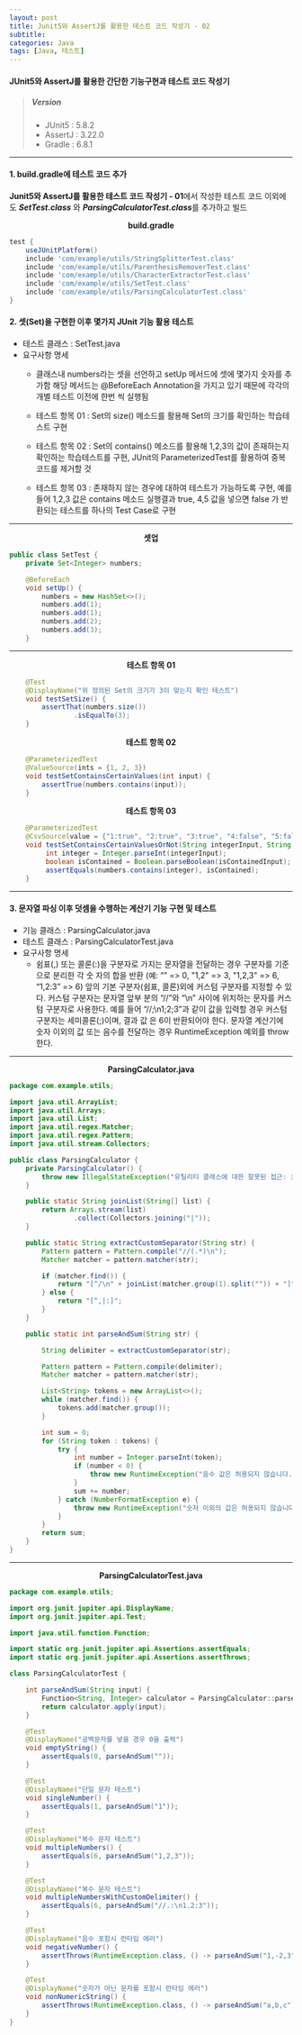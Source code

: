 ```yaml
---
layout: post
title: Junit5와 AssertJ를 활용한 테스트 코드 작성기 - 02
subtitle: 
categories: Java
tags: [Java, 테스트]
---
```


#### JUnit5와 AssertJ를 활용한 간단한 기능구현과 테스트 코드 작성기



> ##### Version
> * JUnit5 : 5.8.2
> * AssertJ : 3.22.0
> * Gradle : 6.8.1

---


#### **1. build.gradle에 테스트 코드 추가**

**Junit5와 AssertJ를 활용한 테스트 코드 작성기 - 01**에서 작성한 테스트 코드 이외에도 ***SetTest.class*** 와 ***ParsingCalculatorTest.class***를 추가하고 빌드

**<center>build.gradle</center>**

```gradle
test {
    useJUnitPlatform()
    include 'com/example/utils/StringSplitterTest.class'
    include 'com/example/utils/ParenthesisRemoverTest.class'
    include 'com/example/utils/CharacterExtractorTest.class'
    include 'com/example/utils/SetTest.class'
    include 'com/example/utils/ParsingCalculatorTest.class'
}
```


#### **2. 셋(Set)을 구현한 이후 몇가지 JUnit 기능 활용 테스트**

* 테스트 클래스 : SetTest.java
* 요구사항 명세 
  * 클래스내 numbers라는 셋을 선언하고 setUp 메서드에 셋에 몇가지 숫자를 추가함 해당 메서드는 @BeforeEach Annotation을 가지고 있기 때문에 각각의 개별 테스트 이전에 한번 씩 실행됨

  * 테스트 항목 01 : Set의 size() 메소드를 활용해 Set의 크기를 확인하는 학습테스트 구현
  * 테스트 항목 02 : Set의 contains() 메소드를 활용해 1,2,3의 값이 존재하는지 확인하는 학습테스트를 구현, JUnit의 ParameterizedTest를 활용하여 중복코드를 제거할 것
  * 테스트 항목 03 : 존재하지 않는 경우에 대하여 테스트가 가능하도록 구현, 예를들어 1,2,3 값은 contains 메소드 실행결과 true, 4,5 값을 넣으면 false 가 반환되는 테스트를 하나의 Test Case로 구현

---

**<center>셋업</center>**
```java
public class SetTest {
    private Set<Integer> numbers;

    @BeforeEach
    void setUp() {
        numbers = new HashSet<>();
        numbers.add(1);
        numbers.add(1);
        numbers.add(2);
        numbers.add(3);
    }
```
---

**<center>테스트 항목 01</center>**
```java
    @Test
    @DisplayName("위 정의된 Set의 크기가 3이 맞는지 확인 테스트")
    void testSetSize() {
        assertThat(numbers.size())
                .isEqualTo(3);
    }
```

**<center>테스트 항목 02</center>**
```java
    @ParameterizedTest
    @ValueSource(ints = {1, 2, 3})
    void testSetContainsCertainValues(int input) {
        assertTrue(numbers.contains(input));
    }
```

**<center>테스트 항목 03</center>**
```java
    @ParameterizedTest
    @CsvSource(value = {"1:true", "2:true", "3:true", "4:false", "5:false"}, delimiter = ':')
    void testSetContainsCertainValuesOrNot(String integerInput, String isContainedInput) {
         int integer = Integer.parseInt(integerInput);
         boolean isContained = Boolean.parseBoolean(isContainedInput);
         assertEquals(numbers.contains(integer), isContained);
    }
```
---

#### **3. 문자열 파싱 이후 덧셈을 수행하는 계산기 기능 구현 및 테스트**

* 기능 클래스 : ParsingCalculator.java
* 테스트 클래스 : ParsingCalculatorTest.java
* 요구사항 명세 
  * 쉼표(,) 또는 콜론(:)을 구분자로 가지는 문자열을 전달하는 경우 구분자를 기준으로 분리한 각 숫
자의 합을 반환 (예: “” => 0, "1,2" => 3, "1,2,3" => 6, “1,2:3” => 6)
앞의 기본 구분자(쉼표, 콜론)외에 커스텀 구분자를 지정할 수 있다. 커스텀 구분자는 문자열 앞부
분의 “//”와 “\n” 사이에 위치하는 문자를 커스텀 구분자로 사용한다.
예를 들어 “//;\n1;2;3”과 같이 값을 입력할 경우 커스텀 구분자는 세미콜론(;)이며, 결과 값
은 6이 반환되어야 한다.
문자열 계산기에 숫자 이외의 값 또는 음수를 전달하는 경우 RuntimeException 예외를 throw
한다.


---

**<center>ParsingCalculator.java</center>**
```java
package com.example.utils;

import java.util.ArrayList;
import java.util.Arrays;
import java.util.List;
import java.util.regex.Matcher;
import java.util.regex.Pattern;
import java.util.stream.Collectors;

public class ParsingCalculator {
    private ParsingCalculator() {
        throw new IllegalStateException("유틸리티 클래스에 대한 잘못된 접근: 초기화");
    }

    public static String joinList(String[] list) {
        return Arrays.stream(list)
                .collect(Collectors.joining("|"));
    }

    public static String extractCustomSeparator(String str) {
        Pattern pattern = Pattern.compile("//(.*)\n");
        Matcher matcher = pattern.matcher(str);

        if (matcher.find()) {
            return "[^/\n" + joinList(matcher.group(1).split("")) + "]";
        } else {
            return "[^,|:]";
        }
    }

    public static int parseAndSum(String str) {

        String delimiter = extractCustomSeparator(str);

        Pattern pattern = Pattern.compile(delimiter);
        Matcher matcher = pattern.matcher(str);

        List<String> tokens = new ArrayList<>();
        while (matcher.find()) {
            tokens.add(matcher.group());
        }

        int sum = 0;
        for (String token : tokens) {
            try {
                int number = Integer.parseInt(token);
                if (number < 0) {
                    throw new RuntimeException("음수 값은 허용되지 않습니다.");
                }
                sum += number;
            } catch (NumberFormatException e) {
                throw new RuntimeException("숫자 이외의 값은 허용되지 않습니다.");
            }
        }
        return sum;
    }
}
```
---

**<center>ParsingCalculatorTest.java</center>**
```java
package com.example.utils;

import org.junit.jupiter.api.DisplayName;
import org.junit.jupiter.api.Test;

import java.util.function.Function;

import static org.junit.jupiter.api.Assertions.assertEquals;
import static org.junit.jupiter.api.Assertions.assertThrows;

class ParsingCalculatorTest {

    int parseAndSum(String input) {
        Function<String, Integer> calculator = ParsingCalculator::parseAndSum;
        return calculator.apply(input);
    }

    @Test
    @DisplayName("공백문자를 넣을 경우 0을 출력")
    void emptyString() {
        assertEquals(0, parseAndSum(""));
    }

    @Test
    @DisplayName("단일 문자 테스트")
    void singleNumber() {
        assertEquals(1, parseAndSum("1"));
    }

    @Test
    @DisplayName("복수 문자 테스트")
    void multipleNumbers() {
        assertEquals(6, parseAndSum("1,2,3"));
    }

    @Test
    @DisplayName("복수 문자 테스트")
    void multipleNumbersWithCustomDelimiter() {
        assertEquals(6, parseAndSum("//.:\n1.2:3"));
    }

    @Test
    @DisplayName("음수 포함시 런타임 에러")
    void negativeNumber() {
        assertThrows(RuntimeException.class, () -> parseAndSum("1,-2,3"));
    }

    @Test
    @DisplayName("숫자가 아닌 문자를 포함시 런타임 에러")
    void nonNumericString() {
        assertThrows(RuntimeException.class, () -> parseAndSum("a,b,c"));
    }
}
```
